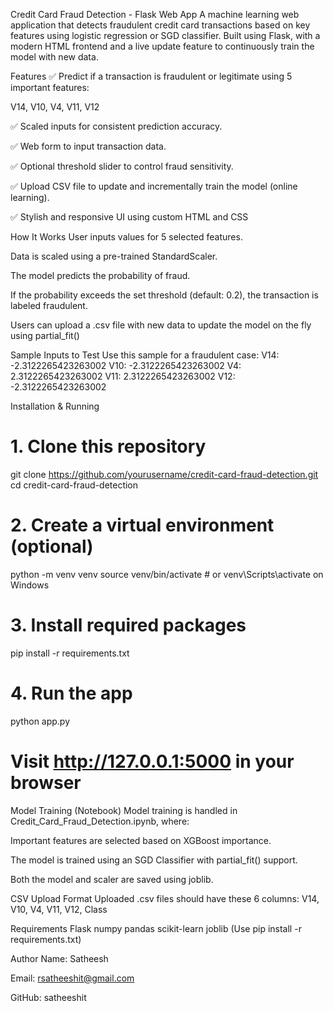 Credit Card Fraud Detection - Flask Web App
A machine learning web application that detects fraudulent credit card transactions based on key features using logistic regression or SGD classifier. Built using Flask, with a modern HTML frontend and a live update feature to continuously train the model with new data.

 Features
✅ Predict if a transaction is fraudulent or legitimate using 5 important features:

V14, V10, V4, V11, V12

✅ Scaled inputs for consistent prediction accuracy.

✅ Web form to input transaction data.

✅ Optional threshold slider to control fraud sensitivity.

✅ Upload CSV file to update and incrementally train the model (online learning).

✅ Stylish and responsive UI using custom HTML and CSS

How It Works
User inputs values for 5 selected features.

Data is scaled using a pre-trained StandardScaler.

The model predicts the probability of fraud.

If the probability exceeds the set threshold (default: 0.2), the transaction is labeled fraudulent.

Users can upload a .csv file with new data to update the model on the fly using partial_fit()

Sample Inputs to Test
Use this sample for a fraudulent case:
V14: -2.3122265423263002
V10: -2.3122265423263002
V4:   2.3122265423263002
V11:  2.3122265423263002
V12: -2.3122265423263002

 Installation & Running
 # 1. Clone this repository
git clone https://github.com/yourusername/credit-card-fraud-detection.git
cd credit-card-fraud-detection

# 2. Create a virtual environment (optional)
python -m venv venv
source venv/bin/activate  # or venv\Scripts\activate on Windows

# 3. Install required packages
pip install -r requirements.txt

# 4. Run the app
python app.py

# Visit http://127.0.0.1:5000 in your browser

Model Training (Notebook)
Model training is handled in Credit_Card_Fraud_Detection.ipynb, where:

Important features are selected based on XGBoost importance.

The model is trained using an SGD Classifier with partial_fit() support.

Both the model and scaler are saved using joblib.

 CSV Upload Format
Uploaded .csv files should have these 6 columns:
V14, V10, V4, V11, V12, Class

Requirements
Flask
numpy
pandas
scikit-learn
joblib
(Use pip install -r requirements.txt)

 Author
Name: Satheesh

Email: rsatheeshit@gmail.com

GitHub: satheeshit

